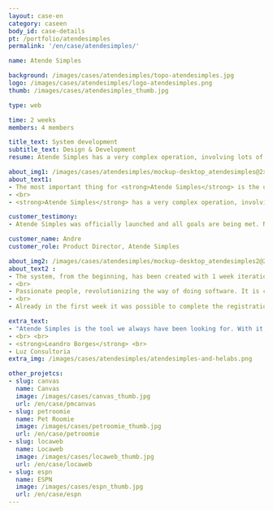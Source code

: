 ```yaml
---
layout: case-en
category: caseen
body_id: case-details
pt: /portfolio/atendesimples
permalink: '/en/case/atendesimples/'

name: Atende Simples

background: /images/cases/atendesimples/topo-atendesimples.jpg
logo: /images/cases/atendesimples/logo-atendesimples.png
thumb: /images/cases/atendesimples_thumb.jpg

type: web

time: 2 weeks
members: 4 members

title_text: System development
subtitle_text: Design & Development
resume: Atende Simples has a very complex operation, involving lots of technologies, companies and systems

about_img1: /images/cases/atendesimples/mockup-desktop_atendesimples@2x.png
about_text1:
- The most important thing for <strong>Atende Simples</strong> is the user experience. Then the price. The value has to be fair and feasible for the targeted customer.
- <br>
- <strong>Atende Simples</strong> has a very complex operation, involving lots of technologies, companies and systems. The voice platform was the responsibility of VoxAge, in São Paulo.

customer_testimony:
- Atende Simples was officially launched and all goals are being met. New opportunities have been identified to help our customers improve their business, and adjustments are released weekly.

customer_name: Andre
customer_role: Product Director, Atende Simples

about_img2: /images/cases/atendesimples/mockup-desktop_atendesimples2@2x.png
about_text2 :
- The system, from the beginning, has been created with 1 week iterations. This is the HE:labs way.
- <br>
- Passionate people, revolutionizing the way of doing software. It is continuous delivery, bringing competitive advantage and innovation.
- <br>
- Already in the first week it was possible to complete the registration of attendants. Every Thursday there was something new to be tested and validated.

extra_text:
- "Atende Simples is the tool we always have been looking for. With it, we can pass a more professional image to the market without losing flexibility in our management incoming customers and for a excellent price!"
- <br> <br>
- <strong>Leandro Borges</strong> <br>
- Luz Consultoria
extra_img: /images/cases/atendesimples/atendesimples-and-helabs.png

other_projetcs:
- slug: canvas
  name: Canvas
  image: /images/cases/canvas_thumb.jpg
  url: /en/case/pmcanvas
- slug: petroomie
  name: Pet Roomie
  image: /images/cases/petroomie_thumb.jpg
  url: /en/case/petroomie
- slug: locaweb
  name: Locaweb
  image: /images/cases/locaweb_thumb.jpg
  url: /en/case/locaweb
- slug: espn
  name: ESPN
  image: /images/cases/espn_thumb.jpg
  url: /en/case/espn
---
```


